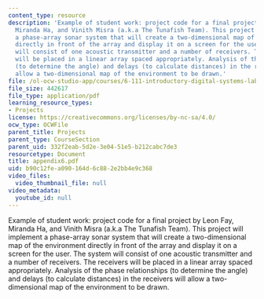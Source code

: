 ```yaml
---
content_type: resource
description: 'Example of student work: project code for a final project by Leon Fay,
  Miranda Ha, and Vinith Misra (a.k.a The Tunafish Team). This project will implement
  a phase-array sonar system that will create a two-dimensional map of the environment
  directly in front of the array and display it on a screen for the user. The system
  will consist of one acoustic transmitter and a number of receivers. The receivers
  will be placed in a linear array spaced appropriately. Analysis of the phase relationships
  (to determine the angle) and delays (to calculate distances) in the receivers will
  allow a two-dimensional map of the environment to be drawn.'
file: /ol-ocw-studio-app/courses/6-111-introductory-digital-systems-laboratory-spring-2006/b90c12fea090164d6c882e2bb4e9c368_appendix6.pdf
file_size: 442617
file_type: application/pdf
learning_resource_types:
- Projects
license: https://creativecommons.org/licenses/by-nc-sa/4.0/
ocw_type: OCWFile
parent_title: Projects
parent_type: CourseSection
parent_uid: 332f2eab-5d2e-3e04-51e5-b212cabc7de3
resourcetype: Document
title: appendix6.pdf
uid: b90c12fe-a090-164d-6c88-2e2bb4e9c368
video_files:
  video_thumbnail_file: null
video_metadata:
  youtube_id: null
---
```

Example of student work: project code for a final project by Leon Fay, Miranda Ha, and Vinith Misra (a.k.a The Tunafish Team). This project will implement a phase-array sonar system that will create a two-dimensional map of the environment directly in front of the array and display it on a screen for the user. The system will consist of one acoustic transmitter and a number of receivers. The receivers will be placed in a linear array spaced appropriately. Analysis of the phase relationships (to determine the angle) and delays (to calculate distances) in the receivers will allow a two-dimensional map of the environment to be drawn.
